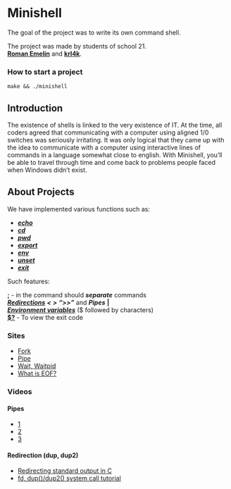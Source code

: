 # Minishell

The goal of the project was to write its own command shell.

The project was made by students of school 21.
</br>
[**Roman Emelin**](https://github.com/RomanEmelin) and 
[**krl4k**](https://github.com/krl4k).

### How to start a project
    make && ./minishell
## Introduction

The existence of shells is linked to the very existence of IT. At the time, all coders agreed that communicating with a computer using aligned 1/0 switches was seriously irritating. It was only logical that they came up with the idea to communicate with a computer using interactive lines of commands in a language somewhat close to english.
With Minishell, you’ll be able to travel through time and come back to problems people faced when Windows didn’t exist.

## About Projects
<dl>
  <dt>We have implemented various functions such as: </dt>
</dl>

  * [***echo***](https://losst.ru/komanda-echo-v-linux)
  * [***cd***](https://losst.ru/komanda-cd-linux)
  * [***pwd***](https://losst.ru/komanda-pwd-linux)
  * [***export***](https://linux-faq.ru/page/komanda-export)
  * [***env***](https://linux-faq.ru/page/komanda-env)
  * [***unset***](https://www.opennet.ru/man.shtml?topic=unset&category=1&russian=5)
  * [***exit***](https://linux-faq.ru/page/komanda-exit)

<dl>
  <dt>Such features:</dt>
</dl>


****;****  - in the command should **_separate_** commands
<br/>
[**_Redirections_**](https://ru.wikipedia.org/wiki/%D0%9F%D0%B5%D1%80%D0%B5%D0%BD%D0%B0%D0%BF%D1%80%D0%B0%D0%B2%D0%BB%D0%B5%D0%BD%D0%B8%D0%B5_%D0%B2%D0%B2%D0%BE%D0%B4%D0%B0-%D0%B2%D1%8B%D0%B2%D0%BE%D0%B4%D0%B0) ***<*** ***>*** ***“>>”*** and **_Pipes_** **|**
<br/>
[**_Environment variables_**](https://losst.ru/peremennye-okruzheniya-v-linux) ($ followed by characters)
<br/>
[**$?**](https://www.opennet.ru/docs/RUS/bash_scripting_guide/c2105.html) - To view the exit code

### Sites
 * [Fork]()
  * [Pipe]()
  * [Wait, Waitpid]()
  * [What is EOF?](https://habr.com/ru/company/ruvds/blog/491700/)

### Videos

#### Pipes
   * [1](https://www.youtube.com/watch?v=Mqb2dVRe0uo&t=1s&ab_channel=CodeVault)
   * [2](https://www.youtube.com/watch?v=uHH7nHkgZ4w&ab_channel=holidaylvr)
   * [3](https://www.youtube.com/watch?v=6u_iPGVkfZ4&ab_channel=CodeVault)

#### Redirection (dup, dup2)
  * [Redirecting standard output in C](https://www.youtube.com/watch?v=5fnVr-zH-SE&t=130s&ab_channel=CodeVault)
  * [fd, dup()/dup2() system call tutorial](https://www.youtube.com/watch?v=EqndHT606Tw&ab_channel=holidaylvr)
